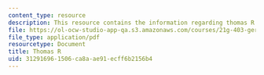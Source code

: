 ```yaml
---
content_type: resource
description: This resource contains the information regarding thomas R.
file: https://ol-ocw-studio-app-qa.s3.amazonaws.com/courses/21g-403-german-iii-spring-2004/312916961506ca8aae91ecff6b2156b4_MIT21G_403S04_covert_ess.pdf
file_type: application/pdf
resourcetype: Document
title: Thomas R
uid: 31291696-1506-ca8a-ae91-ecff6b2156b4
---
```

